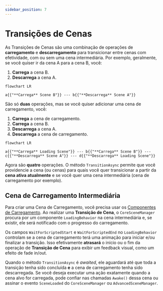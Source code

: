 ```yaml
---
sidebar_position: 7
---
```


# Transições de Cenas

As Transições de Cenas são uma combinação de operações de **carregamento** e **descarregamento** para transicionar entre cenas com efetividade, com ou sem uma cena intermediária. Por exemplo, geralmente, se você quiser ir da cena A para a cena B, você:

1. **Carrega** a cena B.
2. **Descarrega** a cena A.

```mermaid
flowchart LR

a{{"**Carrega** Scene B"}} --- b{{"**Descarrega** Scene A"}}
```

São só **duas** operações, mas se você quiser adicionar uma cena de carregamento, você:

1. **Carrega** a cena de carregamento.
2. **Carrega** a cena B.
4. **Descarrega** a cena A.
3. **Descarrega** a cena de carregamento.

```mermaid
flowchart LR

a{{"**Carrega** Loading Scene"}} --- b{{"**Carrega** Scene B"}} --- c{{"**Descarrega** Scene A"}} --- d{{"**Descarrega** Loading Scene"}}
```

Agora são **quatro** operações.
O método `TransitionAsync` permite que você providencie a cena (ou cenas) para quais você quer transicionar a partir da **cena ativa atualmente** e se você quer uma cena intermediária (cena de carregamento por exemplo).

## Cena de Carregamento Intermediária

Para criar uma Cena de Carregamento, você precisa usar os [Componentes de Carregamento](../getting-started/loading-screens.md#componentes-de-carregamento).
Ao realizar uma **Transição de Cena**, o `CoreSceneManager` procura por um componente `LoadingBehavior` na cena intermediária e, se existir, ele será notificado com o progresso do carregamento.

Os campos `WaitForScriptedStart` e `WaitForScriptedEnd` no `LoadingBehavior` controlam se a cena de carregamento terá uma animação para iniciar e/ou finalizar a transição.
Isso efetivamente **atrasará** o início ou o fim da operação de **Transição de Cena** para exibir um feedback visual, como um efeito de fade in/out.

Quando o método `TransitionAsync` é _awaited_, ele aguardará até que toda a transição tenha sido concluída **e** a cena de carregamento tenha sido descarregada.
Se você deseja executar uma ação exatamente quando a cena alvo for carregada, pode confiar nas chamadas `Awake()` dessa cena ou assinar o evento `SceneLoaded` do `CoreSceneManager` ou `AdvancedSceneManager`.